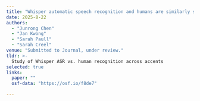 ```yaml
---
title: "Whisper automatic speech recognition and humans are similarly sensitive to accents, but use sentence context differently"
date: 2025-8-22
authors:
  - "Junrong Chen"
  - "Jan Kwong"
  - "Sarah Paull"
  - "Sarah Creel"
venue: "Submitted to Journal, under review."
tldr: >-
  Study of Whisper ASR vs. human recognition across accents
selected: true
links:
  paper: ""
  osf-data: "https://osf.io/f8de7"

---
```

